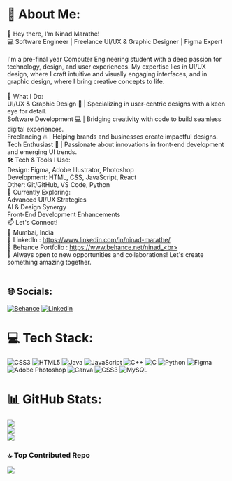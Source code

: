 # 💫 About Me:
👋 Hey there, I'm Ninad Marathe!<br>💻 Software Engineer | Freelance UI/UX & Graphic Designer | Figma Expert<br><br>I'm a pre-final year Computer Engineering student with a deep passion for technology, design, and user experiences. My expertise lies in UI/UX design, where I craft intuitive and visually engaging interfaces, and in graphic design, where I bring creative concepts to life.<br><br>🚀 What I Do:<br>UI/UX & Graphic Design 🎨 | Specializing in user-centric designs with a keen eye for detail.<br>Software Development 💻 | Bridging creativity with code to build seamless digital experiences.<br>Freelancing 🔥 | Helping brands and businesses create impactful designs.<br>Tech Enthusiast 🤖 | Passionate about innovations in front-end development and emerging UI trends.<br>🛠 Tech & Tools I Use:<br>Design: Figma, Adobe Illustrator, Photoshop<br>Development: HTML, CSS, JavaScript, React<br>Other: Git/GitHub, VS Code, Python<br>🌱 Currently Exploring:<br>Advanced UI/UX Strategies<br>AI & Design Synergy<br>Front-End Development Enhancements<br>📫 Let's Connect!<br>📍 Mumbai, India<br>🔗 LinkedIn : https://www.linkedin.com/in/ninad-marathe/<br>🎨 Behance Portfolio :  https://www.behance.net/ninad_<br><br>🚀 Always open to new opportunities and collaborations! Let's create something amazing together.<br><br>


## 🌐 Socials:
[![Behance](https://img.shields.io/badge/Behance-1769ff?logo=behance&logoColor=white)](https://behance.net/ninad_) [![LinkedIn](https://img.shields.io/badge/LinkedIn-%230077B5.svg?logo=linkedin&logoColor=white)](https://linkedin.com/in/ninad-marathe) 

# 💻 Tech Stack:
![CSS3](https://img.shields.io/badge/css3-%231572B6.svg?style=for-the-badge&logo=css3&logoColor=white) ![HTML5](https://img.shields.io/badge/html5-%23E34F26.svg?style=for-the-badge&logo=html5&logoColor=white) ![Java](https://img.shields.io/badge/java-%23ED8B00.svg?style=for-the-badge&logo=openjdk&logoColor=white) ![JavaScript](https://img.shields.io/badge/javascript-%23323330.svg?style=for-the-badge&logo=javascript&logoColor=%23F7DF1E) ![C++](https://img.shields.io/badge/c++-%2300599C.svg?style=for-the-badge&logo=c%2B%2B&logoColor=white) ![C](https://img.shields.io/badge/c-%2300599C.svg?style=for-the-badge&logo=c&logoColor=white) ![Python](https://img.shields.io/badge/python-3670A0?style=for-the-badge&logo=python&logoColor=ffdd54) ![Figma](https://img.shields.io/badge/figma-%23F24E1E.svg?style=for-the-badge&logo=figma&logoColor=white) ![Adobe Photoshop](https://img.shields.io/badge/adobe%20photoshop-%2331A8FF.svg?style=for-the-badge&logo=adobe%20photoshop&logoColor=white) ![Canva](https://img.shields.io/badge/Canva-%2300C4CC.svg?style=for-the-badge&logo=Canva&logoColor=white) ![CSS3](https://img.shields.io/badge/css3-%231572B6.svg?style=for-the-badge&logo=css3&logoColor=white) ![MySQL](https://img.shields.io/badge/mysql-4479A1.svg?style=for-the-badge&logo=mysql&logoColor=white)
# 📊 GitHub Stats:
![](https://github-readme-stats.vercel.app/api?username=ninad261&theme=dark&hide_border=false&include_all_commits=false&count_private=false)<br/>
![](https://nirzak-streak-stats.vercel.app/?user=ninad261&theme=dark&hide_border=false)<br/>
![](https://github-readme-stats.vercel.app/api/top-langs/?username=ninad261&theme=dark&hide_border=false&include_all_commits=false&count_private=false&layout=compact)

### 🔝 Top Contributed Repo
![](https://github-contributor-stats.vercel.app/api?username=ninad261&limit=5&theme=dark&combine_all_yearly_contributions=true)

<!-- Proudly created with GPRM ( https://gprm.itsvg.in ) -->
